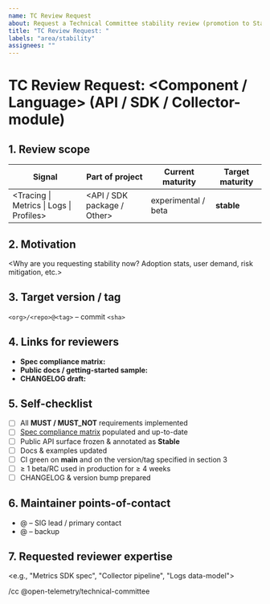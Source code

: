 ```yaml
---
name: TC Review Request
about: Request a Technical Committee stability review (promotion to Stable)
title: "TC Review Request: "
labels: "area/stability"
assignees: ""
---
```


<!--
Delete the guidance comments after filling in the form.
-->

# TC Review Request: <Component / Language> <Signal> (API / SDK / Collector-module)

## 1. Review scope
| Signal | Part of project | Current maturity | Target maturity |
| ------ | --------------- | ---------------- | --------------- |
| <Tracing \| Metrics \| Logs \| Profiles> | <API / SDK package / Other> | experimental / beta | **stable** |

## 2. Motivation
<Why are you requesting stability now? Adoption stats, user demand, risk mitigation, etc.>

## 3. Target version / tag
`<org>/<repo>@<tag>` – commit `<sha>`

## 4. Links for reviewers
* **Spec compliance matrix:** <link to documentation of how your implementation meets each spec requirement>
  <!-- 
  Example compliance matrix format:
  
  ### Spec compliance matrix (Metrics SDK, spec @ 87c4a7f)

  | § | Requirement (paraphrased) | Status | Notes / Links |
  |---|---------------------------|--------|---------------|
  | 6.1.1 | MeterProvider **MUST** be safe for concurrent use | ✅ | Covered by mutex in meter_provider.go#L45 |
  | 6.1.2 | MeterProvider **MUST** return same Meter for identical name | ✅ | unit test `TestSameMeter` |
  | 6.3.1 | SDK **MUST** implement PeriodicReader | ✅ | pkg/metric/reader/periodic_reader.go |
  | 6.3.2 | SDK **SHOULD** implement ManualReader | ❌ | Tracked in #1234; planned before GA |
  | 6.12 | **MUST_NOT** drop data on forced shutdown | ✅ | integration test `TestForceFlush` |
  | … | … | … | … |
  -->
* **Public docs / getting-started sample:** <link>
* **CHANGELOG draft:** <link>

## 5. Self-checklist
- [ ] All **MUST / MUST_NOT** requirements implemented
- [ ] [Spec compliance matrix](https://github.com/open-telemetry/opentelemetry-specification/blob/main/spec-compliance-matrix.md) populated and up-to-date
- [ ] Public API surface frozen & annotated as **Stable**
- [ ] Docs & examples updated
- [ ] CI green on **main** and on the version/tag specified in section 3
- [ ] ≥ 1 beta/RC used in production for ≥ 4 weeks
- [ ] CHANGELOG & version bump prepared

## 6. Maintainer points-of-contact
- @<handle> – SIG lead / primary contact
- @<handle> – backup

## 7. Requested reviewer expertise
<e.g., "Metrics SDK spec", "Collector pipeline", "Logs data-model">

/cc @open-telemetry/technical-committee
